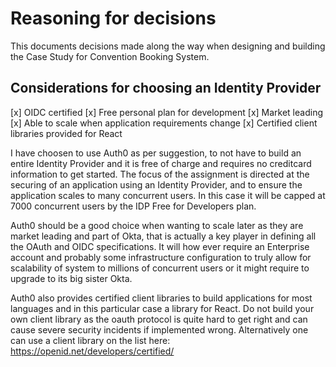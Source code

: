 # Reasoning for decisions

This documents decisions made along the way when designing and building the Case Study for Convention Booking System.

## Considerations for choosing an Identity Provider

[x] OIDC certified
[x] Free personal plan for development
[x] Market leading
[x] Able to scale when application requirements change
[x] Certified client libraries provided for React

I have choosen to use Auth0 as per suggestion, to not have to build an entire Identity Provider and it is free of charge and requires no creditcard information to get started.
The focus of the assignment is directed at the securing of an application using an Identity Provider, and to ensure the application scales to many concurrent users. In this case it will be capped at 7000 concurrent users by the IDP Free for Developers plan.

Auth0 should be a good choice when wanting to scale later as they are market leading and part of Okta, that is actually a key player in defining all the OAuth and OIDC specifications. It will how ever require an Enterprise account and probably some infrastructure configuration
to truly allow for scalability of system to millions of concurrent users or it might require to upgrade to its big sister Okta.

Auth0 also provides certified client libraries to build applications for most languages and in this particular case a library for React. Do not build your own client library as the oauth protocol is quite hard to get right and can cause severe security incidents if implemented wrong.
Alternatively one can use a client library on the list here: https://openid.net/developers/certified/

